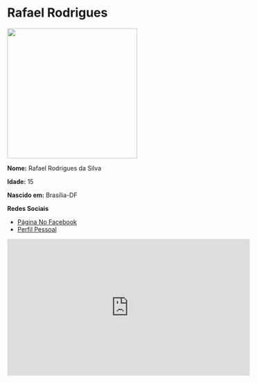 <html>
 <head>
  <title> TicoTelecoTeco </title>
  <meta charset='utf-8'/>
 </head>
 
 <body>
 <b><h1>Rafael Rodrigues</h1></b>
 
 <img src="https://scontent.fbsb9-1.fna.fbcdn.net/v/t1.0-9/16114606_1621777611463215_8580020765626677233_n.jpg?oh=0c00a1a09494bedf43753b8fb6b2ff50&oe=5973AC31" width="300" height="300">
<p><b>Nome:</b> Rafael Rodrigues da Silva</p>
<p><b>Idade:</b> 15</p>
<p><b>Nascido em:</b> Brasília-DF</p>
<p><b>Redes Sociais</b></p>
<ul>
<li><a href="https://www.facebook.com/TicoTelecoTeco/">Página No Facebook</a></li>
<li><a href="https://www.facebook.com/r062042">Perfil Pessoal</a></li>
</ul>
<iframe width="560" height="315" src="https://www.youtube.com/embed/NaqmqordZs4" frameborder="0" allowfullscreen></iframe>

 </body>

 
 </html>
